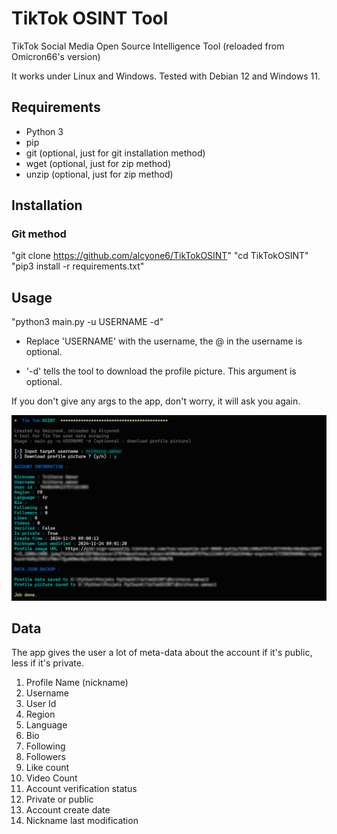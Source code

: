 # TikTok OSINT Tool

TikTok Social Media Open Source Intelligence Tool (reloaded from Omicron66's version)

It works under Linux and Windows. Tested with Debian 12 and Windows 11.

## Requirements
- Python 3
- pip
- git (optional, just for git installation method)
- wget (optional, just for zip method)
- unzip (optional, just for zip method)

## Installation
### Git method

"git clone https://github.com/alcyone6/TikTokOSINT"
"cd TikTokOSINT"
"pip3 install -r requirements.txt"

## Usage

"python3 main.py -u USERNAME -d"

- Replace 'USERNAME' with the username, the @ in the username is optional.

- '-d' tells the tool to download the profile picture. This argument is optional.

If you don't give any args to the app, don't worry, it will ask you again.

![alt text](https://github.com/alcyone6/TikTokOSINT/blob/master/images/image.png?raw=true)

## Data

The app gives the user a lot of meta-data about the account if it's public, less if it's private.

1. Profile Name (nickname)
2. Username
3. User Id
4. Region
5. Language
6. Bio
7. Following
8. Followers
9. Like count
10. Video Count
11. Account verification status
12. Private or public
13. Account create date
14. Nickname last modification

